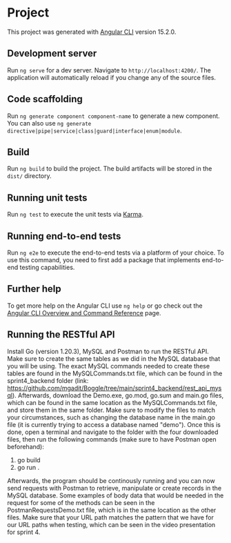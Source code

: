 # Project

This project was generated with [Angular CLI](https://github.com/angular/angular-cli) version 15.2.0.

## Development server

Run `ng serve` for a dev server. Navigate to `http://localhost:4200/`. The application will automatically reload if you change any of the source files.

## Code scaffolding

Run `ng generate component component-name` to generate a new component. You can also use `ng generate directive|pipe|service|class|guard|interface|enum|module`.

## Build

Run `ng build` to build the project. The build artifacts will be stored in the `dist/` directory.

## Running unit tests

Run `ng test` to execute the unit tests via [Karma](https://karma-runner.github.io).

## Running end-to-end tests

Run `ng e2e` to execute the end-to-end tests via a platform of your choice. To use this command, you need to first add a package that implements end-to-end testing capabilities.

## Further help

To get more help on the Angular CLI use `ng help` or go check out the [Angular CLI Overview and Command Reference](https://angular.io/cli) page.

## Running the RESTful API

Install Go (version 1.20.3), MySQL and Postman to run the RESTful API. Make sure to create the same tables as we did in the MySQL database that you will be using. The exact MySQL commands needed to create these tables are found in the MySQLCommands.txt file, which can be found in the sprint4_backend folder (link: https://github.com/mgadit/Boggle/tree/main/sprint4_backend/rest_api_mysql). Afterwards, download the Demo.exe, go.mod, go.sum and main.go files, which can be found in the same location as the MySQLCommands.txt file, and store them in the same folder. Make sure to modify the files to match your circumstances, such as changing the database name in the main.go file (it is currently trying to access a database named "demo"). Once this is done, open a terminal and navigate to the folder with the four downloaded files, then run the following commands (make sure to have Postman open beforehand):

1. go build
2. go run .

Afterwards, the program should be continously running and you can now send requests with Postman to retrieve, manipulate or create records in the MySQL database. Some examples of body data that would be needed in the request for some of the methods can be seen in the PostmanRequestsDemo.txt file, which is in the same location as the other files. Make sure that your URL path matches the pattern that we have for our URL paths when testing, which can be seen in the video presentation for sprint 4.
